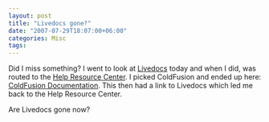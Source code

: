 ```yaml
---
layout: post
title: "Livedocs gone?"
date: "2007-07-29T18:07:00+06:00"
categories: Misc 
tags: 
---
```


Did I miss something? I went to look at <a href="http://livedocs.adobe.com">Livedocs</a> today and when I did, was routed to the <a href="http://www.adobe.com/support/documentation/">Help Resource Center</a>. I picked ColdFusion and ended up here: <a href="http://www.adobe.com/support/documentation/en/coldfusion/">ColdFusion Documentation</a>. This then had a link to Livedocs which led me back to the Help Resource Center. 

Are Livedocs gone now?